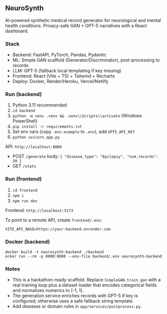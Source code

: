 ## NeuroSynth

AI-powered synthetic medical record generator for neurological and mental health conditions. Privacy-safe GAN + GPT-5 narratives with a React dashboard.

### Stack
- Backend: FastAPI, PyTorch, Pandas, Pydantic
- ML: Simple GAN scaffold (Generator/Discriminator), post-processing to records
- LLM: GPT-5 (fallback local templating if key missing)
- Frontend: React (Vite + TS) + Tailwind + Recharts
- Deploy: Docker, Render/Heroku, Vercel/Netlify

### Run (backend)
1. Python 3.11 recommended
2. `cd backend`
3. `python -m venv .venv && .venv\\Scripts\\activate` (Windows PowerShell)
4. `pip install -r requirements.txt`
5. Set env vars (copy `.env.example` to `.env`), add `GPT5_API_KEY`
6. `python uvicorn_app.py`

API: `http://localhost:8000`
- POST `/generate` body: `{ "disease_type": "Epilepsy", "num_records": 50 }`
- GET `/stats`

### Run (frontend)
1. `cd frontend`
2. `npm i`
3. `npm run dev`

Frontend: `http://localhost:5173`

To point to a remote API, create `frontend/.env`:
```
VITE_API_BASE=https://your-backend.onrender.com
```

### Docker (backend)
```
docker build -t neurosynth-backend ./backend
ocker run --rm -p 8000:8000 --env-file backend/.env neurosynth-backend
```

### Notes
- This is a hackathon-ready scaffold. Replace `SimpleGAN.train_gan` with a real training loop plus a dataset loader that encodes categorical fields and normalizes numerics to [-1, 1].
- The generation service enriches records with GPT-5 if key is configured; otherwise uses a safe fallback string template.
- Add diseases or domain rules in `app/services/postprocess.py`.
